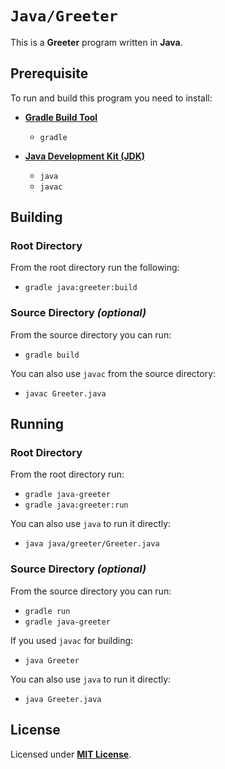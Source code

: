 # `Java/Greeter`

This is a **Greeter** program written in **Java**.

## Prerequisite

To run and build this program you need to install:

* [**Gradle Build Tool**](https://gradle.org/install/)
  * `gradle`

* [**Java Development Kit (JDK)**](https://sdkman.io/jdks)
  * `java`
  * `javac`

## Building

### Root Directory

From the root directory run the following:

* `gradle java:greeter:build`

### Source Directory _(optional)_

From the source directory you can run:

* `gradle build`

You can also use `javac` from the source directory:

* `javac Greeter.java`

## Running

### Root Directory

From the root directory run:

* `gradle java-greeter`
* `gradle java:greeter:run`

You can also use `java` to run it directly:

* `java java/greeter/Greeter.java`

### Source Directory _(optional)_

From the source directory you can run:

* `gradle run`
* `gradle java-greeter`

If you used `javac` for building:

* `java Greeter`

You can also use `java` to run it directly:

* `java Greeter.java`

## License

Licensed under [**MIT License**](https://github.com/altersabeh/codes/blob/main/LICENSE).
